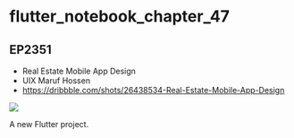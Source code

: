 # flutter_notebook_chapter_47

## EP2351 

- Real Estate Mobile App Design
- UIX Maruf Hossen
- https://dribbble.com/shots/26438534-Real-Estate-Mobile-App-Design

<img src="https://cdn.dribbble.com/userupload/44627106/file/25e9d650deca299c7a55c7c7098354f6.png?resize=1905x1429&vertical=center">

A new Flutter project.
